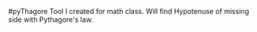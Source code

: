 #pyThagore
Tool I created for math class. Will find Hypotenuse of missing side with Pythagore's law.
